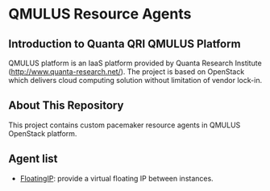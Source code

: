 # QMULUS Resource Agents

## Introduction to Quanta QRI QMULUS Platform

QMULUS platform is an IaaS platform provided by Quanta Research Institute (http://www.quanta-research.net/). The project is based on OpenStack which delivers cloud computing solution without limitation of vendor lock-in.

## About This Repository

This project contains custom pacemaker resource agents in QMULUS OpenStack platform.


## Agent list

* [FloatingIP](docs/ra_floating_ip.md): provide a virtual floating IP between instances.

